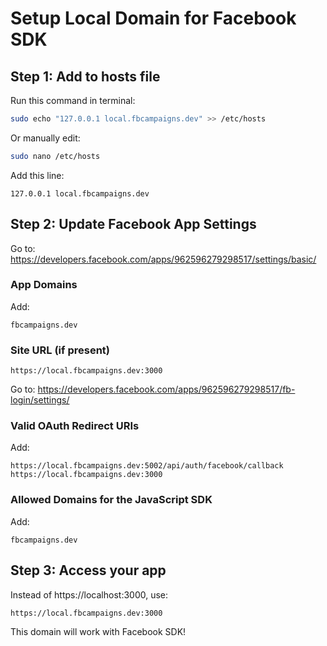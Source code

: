 # Setup Local Domain for Facebook SDK

## Step 1: Add to hosts file

Run this command in terminal:
```bash
sudo echo "127.0.0.1 local.fbcampaigns.dev" >> /etc/hosts
```

Or manually edit:
```bash
sudo nano /etc/hosts
```

Add this line:
```
127.0.0.1 local.fbcampaigns.dev
```

## Step 2: Update Facebook App Settings

Go to: https://developers.facebook.com/apps/962596279298517/settings/basic/

### App Domains
Add:
```
fbcampaigns.dev
```

### Site URL (if present)
```
https://local.fbcampaigns.dev:3000
```

Go to: https://developers.facebook.com/apps/962596279298517/fb-login/settings/

### Valid OAuth Redirect URIs
Add:
```
https://local.fbcampaigns.dev:5002/api/auth/facebook/callback
https://local.fbcampaigns.dev:3000
```

### Allowed Domains for the JavaScript SDK
Add:
```
fbcampaigns.dev
```

## Step 3: Access your app

Instead of https://localhost:3000, use:
```
https://local.fbcampaigns.dev:3000
```

This domain will work with Facebook SDK!